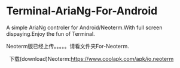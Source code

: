 # Terminal-AriaNg-For-Android
A simple AriaNg controler for Android/Neoterm.With full screen dispaying.Enjoy the fun of Terminal.
 
 
 
Neoterm版已经上传。。。。。请看文件夹For-Neoterm.

 
下载(download)Neoterm:https://www.coolapk.com/apk/io.neoterm
